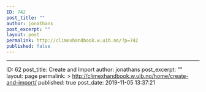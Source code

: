 ```yaml
---
ID: 742
post_title: ""
author: jonathans
post_excerpt: ""
layout: post
permalink: http://climexhandbook.w.uib.no/?p=742
published: false
---
```

---
ID: 62
post_title: Create and Import
author: jonathans
post_excerpt: ""
layout: page
permalink: >
  http://climexhandbook.w.uib.no/home/create-and-import/
published: true
post_date: 2019-11-05 13:37:21